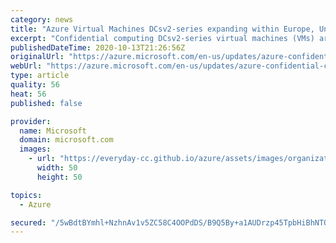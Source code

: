 ```yaml
---
category: news
title: "Azure Virtual Machines DCsv2-series expanding within Europe, United Kingdom and United States"
excerpt: "Confidential computing DCsv2-series virtual machines (VMs) are now available in North Europe, UK West, US West. "
publishedDateTime: 2020-10-13T21:26:56Z
originalUrl: "https://azure.microsoft.com/en-us/updates/azure-confidential-computing-continues-to-expand/"
webUrl: "https://azure.microsoft.com/en-us/updates/azure-confidential-computing-continues-to-expand/"
type: article
quality: 56
heat: 56
published: false

provider:
  name: Microsoft
  domain: microsoft.com
  images:
    - url: "https://everyday-cc.github.io/azure/assets/images/organizations/microsoft.com-50x50.jpg"
      width: 50
      height: 50

topics:
  - Azure

secured: "/5wBdtBYmhl+NzhnAv1v5ZC58C4OOPdDS/B9Q5By+a1AUDrzp45TpbHiBhNTQLzLeeg5sgZQp252gs8YbgtYxvXLrSOLnKFgHckHYtqoZUGaYSfLK1zmsedq+9WDPeZX++kkbzr8JOZFC1x+FjguWc+nKL03BZaO8nw/BK8uXSP7G/6W+1VX/1GuoVep58dNMUTw5hUr+Lhhs4lWPI9rnppQJfZPm1Qsbn4WyeIezfcmEnCwV+cHK/NjokElbcCRhJ6b2a62JQFOm+yKQze0QVrQn4Bxn5ItVq4Ziro+fjFryTKTvUz9ayVuj6zRt4Cd+C6kBsNoUCFYGKUzKgeyk+QrfprOChCRctcuiD8+kZc=;FAYjAn8kIdbBhs7rHiB4yA=="
---
```


